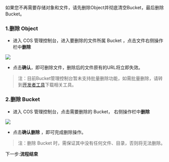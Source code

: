 
如果您不再需要存储对象和文件，请先删除Object并彻底清空Bucket，最后删除Bucket。

### 1.删除 Object

- 进入 COS 管理控制台，进入要删除的文件所属 Bucket ，点击文件右侧操作栏中**删除**

![](http://imgcache.tce.fsphere.cn/image/mc.qcloudimg.com/static/img/4972523a52c04f76023067bee1cfacb9/image.png)

- 点击**确认**，即可删除文件，删除后的文件原有的URL将立即失效。

> 注：目前Bucket管理控制台暂未支持批量删除功能，如需批量删除，请转到[开发者工具](http://tce.fsphere.cn/document/product/436/7212)下载相关工具。


### 2.删除 Bucket

- 进入 COS 管理控制台，点击需要删除的 Bucket， 右侧操作栏中**删除**

![](http://imgcache.tce.fsphere.cn/image/mc.qcloudimg.com/static/img/933169d4141d0c2dec0b3e35184bdbe5/image.png)

- 点击**确认删除** ，即可完成删除操作。

> 注：删除 Bucket 时，需保证其中没有任何文件、目录，否则将无法删除。


下一步:**流程结束**
